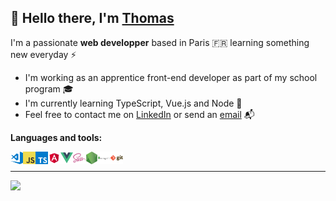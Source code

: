 ## 👋 Hello there, I'm [Thomas](https://thomasmoreira.netlify.app/)

I'm a passionate **web developper** based in Paris 🇫🇷 learning something new everyday ⚡️

- I'm working as an apprentice front-end developer as part of my school program 🎓
- I'm currently learning TypeScript, Vue.js and Node 🎯
- Feel free to contact me on [LinkedIn](https://www.linkedin.com/in/thomas-moreira) or send an [email](mailto:moreirathomas97@gmail.com) 📬

**Languages and tools:**

<img height="20" align="left" alt="vscode"
  src="https://raw.githubusercontent.com/github/explore/80688e429a7d4ef2fca1e82350fe8e3517d3494d/topics/visual-studio-code/visual-studio-code.png" />

<img height="20" align="left" alt="javascript"
  src="https://raw.githubusercontent.com/github/explore/80688e429a7d4ef2fca1e82350fe8e3517d3494d/topics/javascript/javascript.png" />

<img height="20" align="left" alt="typscript"
  src="https://raw.githubusercontent.com/github/explore/80688e429a7d4ef2fca1e82350fe8e3517d3494d/topics/typescript/typescript.png" />

<img height="20" align="left" alt="angular"
  src="https://raw.githubusercontent.com/github/explore/80688e429a7d4ef2fca1e82350fe8e3517d3494d/topics/angular/angular.png" />

<img height="20" align="left" alt="angular"
  src="https://raw.githubusercontent.com/github/explore/80688e429a7d4ef2fca1e82350fe8e3517d3494d/topics/vue/vue.png" />

<img height="20" align="left" alt="sass"
  src="https://raw.githubusercontent.com/github/explore/80688e429a7d4ef2fca1e82350fe8e3517d3494d/topics/sass/sass.png" />

<img height="20" align="left" alt="nodejs"
  src="https://raw.githubusercontent.com/github/explore/80688e429a7d4ef2fca1e82350fe8e3517d3494d/topics/nodejs/nodejs.png" />

<img height="20" align="left" alt="mogodb"
  src="https://raw.githubusercontent.com/github/explore/80688e429a7d4ef2fca1e82350fe8e3517d3494d/topics/mongodb/mongodb.png" />

<img height="20" align="left" alt="git"
  src="https://raw.githubusercontent.com/github/explore/80688e429a7d4ef2fca1e82350fe8e3517d3494d/topics/git/git.png" />

<br />

***
<!--
<a href="https://github.com/anuraghazra/github-readme-stats">
  <img align="left" alt="moreirathomas's github stats"
    src="https://github-readme-stats.vercel.app/api?username=moreirathomas&include_all_commits=true&count_private=true&show_icons=true&theme=monokai" />
</a>
-->
<a href="https://github.com/anuraghazra/github-readme-stats">
  <img align="left" src="https://github-readme-stats.vercel.app/api/top-langs/?username=moreirathomas&layout=compact&theme=monokai" />
</a>
